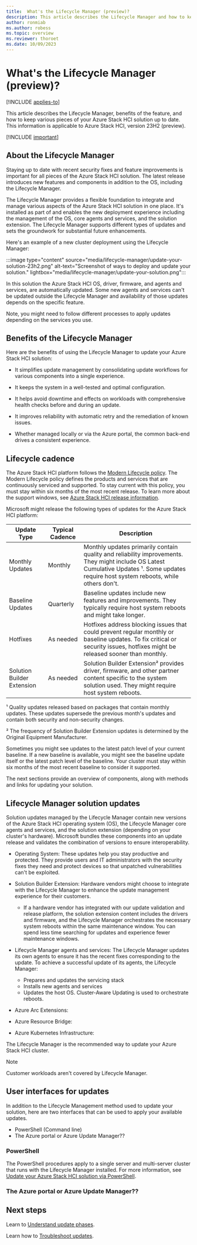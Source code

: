 ```yaml
---
title:  What's the Lifecycle Manager (preview)?
description: This article describes the Lifecycle Manager and how to keep various pieces of your Azure Stack HCI solution up to date.
author: ronmiab
ms.author: robess
ms.topic: overview
ms.reviewer: thoroet
ms.date: 10/09/2023
---
```


# What's the Lifecycle Manager (preview)?

[!INCLUDE [applies-to](../../includes/hci-applies-to-23h2.md)]

This article describes the Lifecycle Manager, benefits of the feature, and how to keep various pieces of your Azure Stack HCI solution up to date. This information is applicable to Azure Stack HCI, version 23H2 (preview).

[!INCLUDE [important](../../includes/hci-preview.md)]

## About the Lifecycle Manager

Staying up to date with recent security fixes and feature improvements is important for all pieces of the Azure Stack HCI solution. The latest release introduces new features and components in addition to the OS, including the Lifecycle Manager.

The Lifecycle Manager provides a flexible foundation to integrate and manage various aspects of the Azure Stack HCI solution in one place. It's installed as part of and enables the new deployment experience including the management of the OS, core agents and services, and the solution extension. The Lifecycle Manager supports different types of updates and sets the groundwork for substantial future enhancements.

Here's an example of a new cluster deployment using the Lifecycle Manager:

:::image type="content" source="media/lifecycle-manager/update-your-solution-23h2.png" alt-text="Screenshot of ways to deploy and update your solution." lightbox="media/lifecycle-manager/update-your-solution.png":::

In this solution the Azure Stack HCI OS, driver, firmware, and agents and services, are automatically updated. Some new agents and services can't be updated outside the Lifecycle Manager and availability of those updates depends on the specific feature.

Note, you might need to follow different processes to apply updates depending on the services you use.

## Benefits of the Lifecycle Manager

Here are the benefits of using the Lifecycle Manager to update your Azure Stack HCI solution:

- It simplifies update management by consolidating update workflows for various components into a single experience.

- It keeps the system in a well-tested and optimal configuration.

- It helps avoid downtime and effects on workloads with comprehensive health checks before and during an update.

- It improves reliability with automatic retry and the remediation of known issues.

- Whether managed locally or via the Azure portal, the common back-end drives a consistent experience.

## Lifecycle cadence

The Azure Stack HCI platform follows the [Modern Lifecycle policy](/lifecycle/policies/modern). The Modern Lifecycle policy defines the products and services that are continuously serviced and supported. To stay current with this policy, you must stay within six months of the most recent release. To learn more about the support windows, see [Azure Stack HCI release information](/azure-stack/hci/release-information).

Microsoft might release the following types of updates for the Azure Stack HCI platform:

|Update Type |Typical Cadence  |Description |
|------------|-----------------|------------|
|Monthly Updates | Monthly |Monthly updates primarily contain quality and reliability improvements. They might include OS Latest Cumulative Updates ¹. Some updates require host system reboots, while others don't. |
|Baseline Updates |Quarterly |Baseline updates include new features and improvements. They typically require host system reboots and might take longer. |
|Hotfixes | As needed | Hotfixes address blocking issues that could prevent regular monthly or baseline updates. To fix critical or security issues, hotfixes might be released sooner than monthly.  |
|Solution Builder Extension | As needed | Solution Builder Extension² provides driver, firmware, and other partner content specific to the system solution used. They might require host system reboots. |

¹ Quality updates released based on packages that contain monthly updates. These updates supersede the previous month's updates and contain both security and non-security changes.

² The frequency of Solution Builder Extension updates is determined by the Original Equipment Manufacturer.

Sometimes you might see updates to the latest patch level of your current baseline. If a new baseline is available, you might see the baseline update itself or the latest patch level of the baseline. Your cluster must stay within six months of the most recent baseline to consider it supported.

The next sections provide an overview of components, along with methods and links for updating your solution.

## Lifecycle Manager solution updates

Solution updates managed by the Lifecycle Manager contain new versions of the Azure Stack HCI operating system (OS), the Lifecycle Manager core agents and services, and the solution extension (depending on your cluster's hardware). Microsoft bundles these components into an update release and validates the combination of versions to ensure interoperability.

- Operating System: These updates help you stay productive and protected. They provide users and IT administrators with the security fixes they need and protect devices so that unpatched vulnerabilities can't be exploited.

- Solution Builder Extension: Hardware vendors might choose to integrate with the Lifecycle Manager to enhance the update management experience for their customers.

  - If a hardware vendor has integrated with our update validation and release platform, the solution extension content includes the drivers and firmware, and the Lifecycle Manager orchestrates the necessary system reboots within the same maintenance window. You can spend less time searching for updates and experience fewer maintenance windows.

- Lifecycle Manager agents and services: The Lifecycle Manager updates its own agents to ensure it has the recent fixes corresponding to the update. To achieve a successful update of its agents, the Lifecycle Manager:

  - Prepares and updates the servicing stack
  - Installs new agents and services
  - Updates the host OS. Cluster-Aware Updating is used to orchestrate reboots.

- Azure Arc Extensions:

- Azure Resource Bridge:

- Azure Kubernetes Infrastructure:

The Lifecycle Manager is the recommended way to update your Azure Stack HCI cluster.

> [!NOTE]
> Customer workloads aren't covered by Lifecycle Manager.

## User interfaces for updates

In addition to the Lifecycle Management method used to update your solution, here are two interfaces that can be used to apply your available updates.

- PowerShell (Command line)
- The Azure portal or Azure Update Manager??

### PowerShell

The PowerShell procedures apply to a single server and multi-server cluster that runs with the Lifecycle Manager installed. For more information, see [Update your Azure Stack HCI solution via PowerShell](update-via-powershell-md).

### The Azure portal or Azure Update Manager??

<Add content to tie in new Azure Update Manager article>

## Next steps

Learn to [Understand update phases](update-phases.md).

Learn how to [Troubleshoot updates](../update/update-troubleshooting.md).
